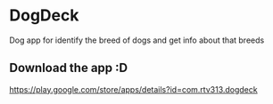 # DogDeck
Dog app for identify the breed of dogs and get info about that breeds
## Download the app :D
https://play.google.com/store/apps/details?id=com.rtv313.dogdeck
